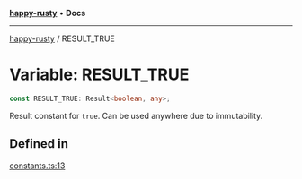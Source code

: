 [**happy-rusty**](../README.md) • **Docs**

***

[happy-rusty](../README.md) / RESULT\_TRUE

# Variable: RESULT\_TRUE

```ts
const RESULT_TRUE: Result<boolean, any>;
```

Result constant for `true`.
Can be used anywhere due to immutability.

## Defined in

[constants.ts:13](https://github.com/JiangJie/happy-rusty/blob/568a73f526d9ce3608e5c5e0ed80e93107bc6adb/src/enum/constants.ts#L13)
